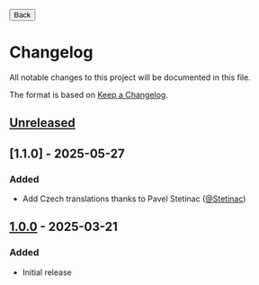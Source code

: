 <button onclick="history.back()">Back</button>

# Changelog
All notable changes to this project will be documented in this file.

The format is based on [Keep a Changelog](https://keepachangelog.com/en/1.0.0/).

## [Unreleased]

## [1.1.0] - 2025-05-27
### Added
  * Add Czech translations thanks to Pavel Stetinac ([@Stetinac](https://github.com/Stetinac))

## [1.0.0] - 2025-03-21
### Added
  * Initial release

[Unreleased]: https://github.com/Molkobain/itop-background-tasks-control-center/compare/v1.0.0...HEAD
[1.0.0]: https://github.com/Molkobain/itop-background-tasks-control-center/releases/tag/v1.0.0